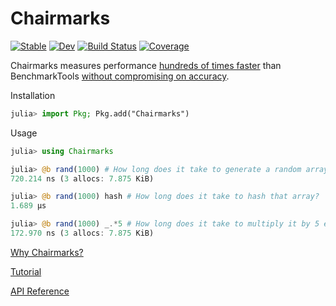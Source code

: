 # Chairmarks

[![Stable](https://img.shields.io/badge/docs-stable-blue.svg)](https://Chairmarks.lilithhafner.com/stable/)
[![Dev](https://img.shields.io/badge/docs-dev-blue.svg)](https://Chairmarks.lilithhafner.com/dev/)
[![Build Status](https://github.com/LilithHafner/Chairmarks.jl/actions/workflows/CI.yml/badge.svg?branch=main)](https://github.com/LilithHafner/Chairmarks.jl/actions/workflows/CI.yml?query=branch%3Amain)
[![Coverage](https://codecov.io/gh/LilithHafner/Chairmarks.jl/branch/main/graph/badge.svg)](https://codecov.io/gh/LilithHafner/Chairmarks.jl)

Chairmarks measures performance [hundreds of times faster](https://Chairmarks.lilithhafner.com/stable/why/#Efficient)
than BenchmarkTools [without compromising on accuracy](https://Chairmarks.lilithhafner.com/stable/why/#Precise).

Installation

```julia
julia> import Pkg; Pkg.add("Chairmarks")
```

Usage

```julia
julia> using Chairmarks

julia> @b rand(1000) # How long does it take to generate a random array of length 1000?
720.214 ns (3 allocs: 7.875 KiB)

julia> @b rand(1000) hash # How long does it take to hash that array?
1.689 μs

julia> @b rand(1000) _.*5 # How long does it take to multiply it by 5 element wise?
172.970 ns (3 allocs: 7.875 KiB)
```

[Why Chairmarks?](https://Chairmarks.lilithhafner.com/stable/why)

[Tutorial](https://Chairmarks.lilithhafner.com/stable/tutorial)

[API Reference](https://Chairmarks.lilithhafner.com/stable/reference)
